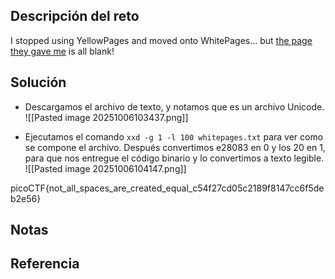## Descripción del reto
I stopped using YellowPages and moved onto WhitePages... but [the page they gave me](https://jupiter.challenges.picoctf.org/static/74274b96fe966126a1953c80762af80d/whitepages.txt) is all blank!

## Solución
- Descargamos el archivo de texto, y notamos que es un archivo Unicode.
![[Pasted image 20251006103437.png]]

- Ejecutamos el comando `xxd -g 1 -l 100 whitepages.txt` para ver como se compone el archivo. Después convertimos e28083 en 0 y los 20 en 1, para que nos entregue el código binario y lo convertimos a texto legible.
![[Pasted image 20251006104147.png]]

picoCTF{not_all_spaces_are_created_equal_c54f27cd05c2189f8147cc6f5deb2e56}

## Notas


## Referencia